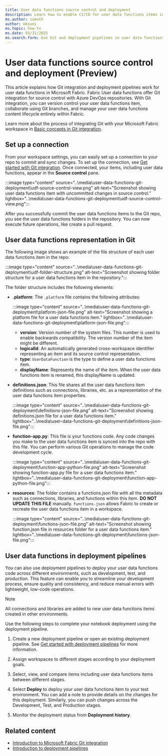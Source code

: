 ```yaml
---
title: User data functions source control and deployment
description: Learn how to enable CI/CD for user data functions items in Fabric.
ms.author: sumuth
author: mksuni
ms.topic: how-to
ms.date: 03/31/2025
ms.search.form: Use Git and deployment pipelines in user data functions
---
```


# User data functions source control and deployment (Preview)

This article explains how Git integration and deployment pipelines work for user data functions in Microsoft Fabric. Fabric User data functions offer Git integration for source control with Azure DevOps repositories. With Git integration, you can version control your user data functions item, collaborate using Git branches, and manage your user data functions content lifecycle entirely within Fabric.

Learn more about the process of integrating Git with your Microsoft Fabric workspace in [Basic concepts in Git integration](../../cicd/git-integration/git-integration-process.md).

## Set up a connection

From your workspace settings, you can easily set up a connection to your repo to commit and sync changes. To set up the connection, see [Get started with Git integration](../../cicd/git-integration/git-get-started.md). Once connected, your items, including user data functions, appear in the **Source control** pane.

:::image type="content" source="..\media\user-data-functions-git-deployment\udf-source-control-view.png" alt-text="Screenshot showing user data functions item with uncommitted changes in source control." lightbox="..\media\user-data-functions-git-deployment\udf-source-control-view.png":::

After you successfully commit the user data functions items to the Git repo, you see the user data functions folders in the repository. You can now execute future operations, like create a pull request.

## User data functions representation in Git

The following image shows an example of the file structure of each user data functions item in the repo:

:::image type="content" source="..\media\user-data-functions-git-deployment\udf-folder-structure.png" alt-text="Screenshot showing folder structure for a user data functions item in the repository.":::

The folder structure includes the following elements:

- **.platform**: The `.platform` file contains the following attributes:

    :::image type="content" source="..\media\user-data-functions-git-deployment\platform-json-file.png" alt-text="Screenshot showing a platform file for a user data functions item." lightbox="..\media\user-data-functions-git-deployment\platform-json-file.png":::

    - **version**: Version number of the system files. This number is used to enable backwards compatibility. The version number of the item might be different.
    - **logicalId**: An automatically generated cross-workspace identifier representing an item and its source control representation.
    - **type**: `UserDataFunction` is the type to define a user data functions item.
    - **displayName**: Represents the name of the item. When the user data functions item is renamed, this displayName is updated.

- **definitions.json**: This file shares all the user data functions item definitions such as connections, libraries, etc. as a representation of the user data functions item properties.

    :::image type="content" source="..\media\user-data-functions-git-deployment\definitions-json-file.png" alt-text="Screenshot showing definitions.json file for a user data functions item." lightbox="..\media\user-data-functions-git-deployment\definitions-json-file.png":::

- **function-app.py**: This file is your functions code. Any code changes you make to the user data functions item is synced into the repo with this file. You can perform various Git operations to manage the code development cycle.

    :::image type="content" source="..\media\user-data-functions-git-deployment\function-app-python-file.png" alt-text="Screenshot showing function-app.py file for a user data functions item." lightbox="..\media\user-data-functions-git-deployment\function-app-python-file.png":::

- **resources**: The folder contains a functions.json file with all the metadata such as connections, libraries, and functions within this item. **DO NOT UPDATE THIS FILE** manually. `functions.json` allows Fabric to create or recreate the user data functions item in a workspace.

    :::image type="content" source="..\media\user-data-functions-git-deployment\functions-json-file.png" alt-text="Screenshot showing function.json file in resources folder for a user data functions item." lightbox="..\media\user-data-functions-git-deployment\functions-json-file.png":::

## User data functions in deployment pipelines

You can also use deployment pipelines to deploy your user data functions code across different environments, such as development, test, and production. This feature can enable you to streamline your development process, ensure quality and consistency, and reduce manual errors with lightweight, low-code operations.

> [!NOTE]
> All connections and libraries are added to new user data functions items created in other environments.

Use the following steps to complete your notebook deployment using the deployment pipeline.

1. Create a new deployment pipeline or open an existing deployment pipeline. See [Get started with deployment pipelines](../../cicd/deployment-pipelines/get-started-with-deployment-pipelines.md) for more information.

1. Assign workspaces to different stages according to your deployment goals.

1. Select, view, and compare items including user data functions items between different stages.

1. Select **Deploy** to deploy your user data functions item to your test environment. You can add a note to provide details on the changes for this deployment. Similarly, you can push changes across the Development, Test, and Production stages.

1. Monitor the deployment status from **Deployment history**.

## Related content

- [Introduction to Microsoft Fabric Git integration](../../cicd/git-integration/intro-to-git-integration.md)
- [Introduction to deployment pipelines](../../cicd/deployment-pipelines/intro-to-deployment-pipelines.md)
